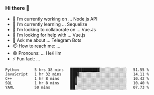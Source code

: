 ### Hi there 👋

- 🔭 I’m currently working on ... Node.js API
- 🌱 I’m currently learning ... Sequelize
- 👯 I’m looking to collaborate on ... Vue.Js
- 🤔 I’m looking for help with ... Vue.js
- 💬 Ask me about ... Telegram Bots 
- 📫 How to reach me: ... 
- 😄 Pronouns: ... He/Him
- ⚡ Fun fact: ... 


<!--START_SECTION:waka-->
```text
Python       5 hrs 38 mins   █████████████░░░░░░░░░░░░   51.55 % 
JavaScript   1 hr 32 mins    ███▓░░░░░░░░░░░░░░░░░░░░░   14.11 % 
C++          1 hr 8 mins     ██▓░░░░░░░░░░░░░░░░░░░░░░   10.42 % 
SQL          1 hr 8 mins     ██▓░░░░░░░░░░░░░░░░░░░░░░   10.40 % 
YAML         50 mins         ██░░░░░░░░░░░░░░░░░░░░░░░   07.73 % 
```
<!--END_SECTION:waka-->

<!--
**therealstein/therealstein** is a ✨ _special_ ✨ repository because its `README.md` (this file) appears on your GitHub profile.

Here are some ideas to get you started:

- 🔭 I’m currently working on ...
- 🌱 I’m currently learning ...
- 👯 I’m looking to collaborate on ...
- 🤔 I’m looking for help with ...
- 💬 Ask me about ...
- 📫 How to reach me: ...
- 😄 Pronouns: ...
- ⚡ Fun fact: ...
-->
